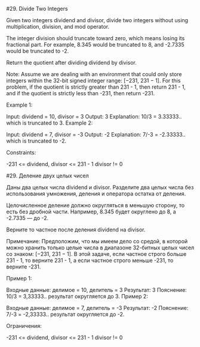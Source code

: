 #29. Divide Two Integers

Given two integers dividend and divisor, divide two integers without using multiplication, division, and mod operator.

The integer division should truncate toward zero, which means losing its fractional part. For example, 8.345 would be truncated to 8, and -2.7335 would be truncated to -2.

Return the quotient after dividing dividend by divisor.

Note: Assume we are dealing with an environment that could only store integers within the 32-bit signed integer range: [−231, 231 − 1]. For this problem, if the quotient is strictly greater than 231 - 1, then return 231 - 1, and if the quotient is strictly less than -231, then return -231.


Example 1:

Input: dividend = 10, divisor = 3
Output: 3
Explanation: 10/3 = 3.33333.. which is truncated to 3.
Example 2:

Input: dividend = 7, divisor = -3
Output: -2
Explanation: 7/-3 = -2.33333.. which is truncated to -2.
 

Constraints:

-231 <= dividend, divisor <= 231 - 1
divisor != 0

#29. Деление двух целых чисел

Даны два целых числа dividend и divisor. Разделите два целых числа без использования умножения, деления и оператора остатка от деления.

Целочисленное деление должно округляться в меньшую сторону, то есть без дробной части. Например, 8.345 будет округлено до 8, а -2.7335 — до -2.

Верните то частное после деления dividend на divisor.

Примечание: Предположим, что мы имеем дело со средой, в которой можно хранить только целые числа в диапазоне 32-битных целых чисел со знаком: [−231, 231 − 1]. В этой задаче, если частное строго больше 231 - 1, то верните 231 - 1, а если частное строго меньше -231, то верните -231.

 

Пример 1:

Входные данные: делимое = 10, делитель = 3
Результат: 3
Пояснение: 10/3 = 3,33333.. результат округляется до 3.
Пример 2:

Входные данные: делимое = 7, делитель = -3
Результат: -2
Пояснение: 7/-3 = -2,33333.. результат округляется до -2.
 

Ограничения:

-231 <= dividend, divisor <= 231 - 1
divisor != 0
